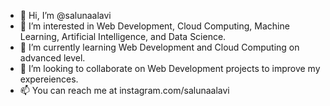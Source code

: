 - 👋 Hi, I’m @salunaalavi
- 👀 I’m interested in Web Development, Cloud Computing, Machine Learning, Artificial Intelligence, and Data Science. 
- 🌱 I’m currently learning Web Development and Cloud Computing on advanced level. 
- 💞️ I’m looking to collaborate on Web Development projects to improve my expereiences. 
- 📫 You can reach me at instagram.com/salunaalavi

<!---
salunaalavi/salunaalavi is a ✨ special ✨ repository because its `README.md` (this file) appears on your GitHub profile.
You can click the Preview link to take a look at your changes.
--->
